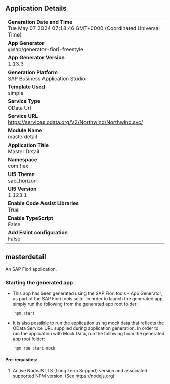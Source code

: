 ## Application Details
|               |
| ------------- |
|**Generation Date and Time**<br>Tue May 07 2024 07:18:46 GMT+0000 (Coordinated Universal Time)|
|**App Generator**<br>@sap/generator-fiori-freestyle|
|**App Generator Version**<br>1.13.3|
|**Generation Platform**<br>SAP Business Application Studio|
|**Template Used**<br>simple|
|**Service Type**<br>OData Url|
|**Service URL**<br>https://services.odata.org/V2/Northwind/Northwind.svc/
|**Module Name**<br>masterdetail|
|**Application Title**<br>Master Detail|
|**Namespace**<br>com.flex|
|**UI5 Theme**<br>sap_horizon|
|**UI5 Version**<br>1.123.1|
|**Enable Code Assist Libraries**<br>True|
|**Enable TypeScript**<br>False|
|**Add Eslint configuration**<br>False|

## masterdetail

An SAP Fiori application.

### Starting the generated app

-   This app has been generated using the SAP Fiori tools - App Generator, as part of the SAP Fiori tools suite.  In order to launch the generated app, simply run the following from the generated app root folder:

```
    npm start
```

- It is also possible to run the application using mock data that reflects the OData Service URL supplied during application generation.  In order to run the application with Mock Data, run the following from the generated app root folder:

```
    npm run start-mock
```

#### Pre-requisites:

1. Active NodeJS LTS (Long Term Support) version and associated supported NPM version.  (See https://nodejs.org)


